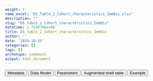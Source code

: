 ```yaml
---
weight: 2
name_excel: "D5_Table_2_Cohort_characteristics_ImmDis.xlsx"
description: ""
slug: "D5_Table_2_Cohort_characteristics_ImmDis"
datetime: 1.7298766e+09
title: D5_Table_2_Cohort_characteristics_ImmDis
author: ''
date: '2024-10-25'
categories: []
tags: []
archetype: codebook
output: html_document
---
```


<script src="/rmarkdown-libs/core-js/shim.min.js"></script>
<script src="/rmarkdown-libs/react/react.min.js"></script>
<script src="/rmarkdown-libs/react/react-dom.min.js"></script>
<script src="/rmarkdown-libs/reactwidget/react-tools.umd.cjs"></script>
<script src="/rmarkdown-libs/htmlwidgets/htmlwidgets.js"></script>
<link href="/rmarkdown-libs/reactable/reactable.css" rel="stylesheet" />
<script src="/rmarkdown-libs/reactable-binding/reactable.js"></script>
<div class="tab">
<button class="tablinks" onclick="openCity(event, &#39;Metadata&#39;)" id="defaultOpen">Metadata</button>
<button class="tablinks" onclick="openCity(event, &#39;Data Model&#39;)">Data Model</button>
<button class="tablinks" onclick="openCity(event, &#39;Parameters&#39;)">Parameters</button>
<button class="tablinks" onclick="openCity(event, &#39;Augmented shell table&#39;)">Augmented shell table</button>
<button class="tablinks" onclick="openCity(event, &#39;Example&#39;)">Example</button>
</div>
<div id="Metadata" class="tabcontent">
<div id="htmlwidget-1" class="reactable html-widget" style="width:auto;height:600px;"></div>
<script type="application/json" data-for="htmlwidget-1">{"x":{"tag":{"name":"Reactable","attribs":{"data":{"metadata_name":["Name of the dataset","Content of the dataset","Unit of observation","Dataset where the list of UoOs is fully listed and with 1 record per UoO","How many observations per UoO","NxUoO","Variables capturing the UoO","Primary key","Parameters",null,null,null,null,null,null,null,null,null,null,null],"metadata_content":["D5_Table_2_Cohort_characteristics_{ImmDis}",null,"datasource",null,"1","1","datasource","datasource","ImmDis",null,null,null,null,null,null,null,null,null,null,null]},"columns":[{"id":"metadata_name","name":"metadata_name","type":"character"},{"id":"metadata_content","name":"metadata_content","type":"character"}],"sortable":false,"searchable":true,"pagination":false,"highlight":true,"bordered":true,"striped":true,"style":{"maxWidth":1800},"height":"600px","dataKey":"983b2cf27b366b5a9fd886af35b9999b"},"children":[]},"class":"reactR_markup"},"evals":[],"jsHooks":[]}</script>
</div>
<div id="Data Model" class="tabcontent">
<div id="htmlwidget-2" class="reactable html-widget" style="width:auto;height:600px;"></div>
<script type="application/json" data-for="htmlwidget-2">{"x":{"tag":{"name":"Reactable","attribs":{"data":{"Varname":["ds","n_1_","n_2_","p_2_","n_3_","p_3","n_4_","p_4_","pc_5_","pc_6_","pc_7_","n_8_","p_8_","n_9_","p_9_","n_10_","p_10_","n_11_","p_11_","py_12"],"Description":["data source name, as stored in CDM_SOURCE, plus possible specification of subpopulation","Total cohort population","Female (n/%)","n_2 as a % of the total cohort population","Male (n/%)","n_3 as a % of the total cohort population","Other (n/%)","n_4 as a % of the total cohort population","age in years: PCT 25","age in years: PCT 50","age in years: PCT 75","age in categories: < 18","n_x as a % of the total cohort population","age in categories: 18-59","n_x as a % of the total cohort population","age in categories: > 60","n_x as a % of the total cohort population","Number of persons who started the follow-up 90 days after the inclusion to the cohort of <ImmDis>","n_x as a % of the total cohort population","Total follow-up time regardless of interruptions from start of follow-up (90 days after T0) (PY)"],"Format":[null,null,null,"float",null,"float",null,"float",null,null,null,null,"float",null,"float",null,"float",null,"float",null],"Vocabulary":["BIFAP_PC\r\nBIFAP_PC_HOSP\r\nSIDIAP\r\nVID\r\nEPICHRON\r\nPEDIANET\r\nDNR\r\nNNR\r\nFHR\r\nSNDS\r\nCPRD",null,null,null,null,null,null,null,null,null,null,null,null,null,null,null,null,null,null,null],"Description / Notes":[null,null,null,"1 decimal point",null,"1 decimal point",null,"1 decimal point",null,null,null,null,"1 decimal point",null,"1 decimal point",null,"1 decimal point",null,"1 decimal point",null],"Parameters":[null,null,null,null,null,null,null,null,null,null,null,null,null,null,null,null,null,null,null,null],"Source tables and variables":[null,"D5_Table_1_Attrition_{ImmDis}/n_6",null,null,null,null,null,null,null,null,null,null,null,null,null,null,null,null,null,null],"Retrieved":[null,"yes",null,null,null,null,null,null,null,null,null,null,null,null,null,null,null,null,null,null],"Calculated":[null,null,"yes","yes","yes","yes","yes","yes","yes","yes","yes","yes","yes","yes","yes","yes","yes","yes","yes",null],"Algorithm_id":[null,null,null,null,null,null,null,null,null,null,null,null,null,null,null,null,null,null,null,null],"Rule":[null,null,null,"round(100*n_2_/n_1_,.1)",null,"round(100*n_3_/n_1_,.1)",null,"round(100*n_4_/n_1_,.1)",null,null,null,null,"round(100*n_8_/n_1_,.1)",null,"round(100*n_9_/n_1_,.1)",null,"round(100*n_10_/n_1_,.1)",null,"round(100*n_11_/n_1_,.1)",null]},"columns":[{"id":"Varname","name":"Varname","type":"character"},{"id":"Description","name":"Description","type":"character"},{"id":"Format","name":"Format","type":"character"},{"id":"Vocabulary","name":"Vocabulary","type":"character"},{"id":"Description / Notes","name":"Description / Notes","type":"character"},{"id":"Parameters","name":"Parameters","type":"logical"},{"id":"Source tables and variables","name":"Source tables and variables","type":"character"},{"id":"Retrieved","name":"Retrieved","type":"character"},{"id":"Calculated","name":"Calculated","type":"character"},{"id":"Algorithm_id","name":"Algorithm_id","type":"logical"},{"id":"Rule","name":"Rule","type":"character"}],"sortable":false,"searchable":true,"pagination":false,"highlight":true,"bordered":true,"striped":true,"style":{"maxWidth":1800},"height":"600px","dataKey":"775c2c233a4be1237c19de5aec483b09"},"children":[]},"class":"reactR_markup"},"evals":[],"jsHooks":[]}</script>
</div>
<div id="Parameters" class="tabcontent">
<div id="htmlwidget-3" class="reactable html-widget" style="width:auto;height:600px;"></div>
<script type="application/json" data-for="htmlwidget-3">{"x":{"tag":{"name":"Reactable","attribs":{"data":{"parameter":["ImmDis","ImmDis","ImmDis","ImmDis","ImmDis","ImmDis","ImmDis","ImmDis","ImmDis","ImmDis",null,null,null,null,null,null,null,null,null,null],"value":["E_GRAVES_AESI","Im_HASHIMOTO_AESI","V_PAN_AESI","M_ARTRHEU_AESI","M_ARTPSORIATIC_AESI","N_DEMYELMS_AESI","SK_ERYTHEMANODOSUM_AESI","Im_SLE_AESI","D_ULCERATIVECOLITIS_AESI","D_HEPATITISAUTOIMMUNE_AESI",null,null,null,null,null,null,null,null,null,null],"label":["Graves","Hashimoto","Polyarteritis nodose","Rheumatoid arthritis","Psoriatic arthritis","Multiple sclerosis","Erythema nodosum","SLE","Ulcerative colitis","Autoimmune hepatitis",null,null,null,null,null,null,null,null,null,null],"parameter_in_program":["immune_diseases_in_the_study","immune_diseases_in_the_study","immune_diseases_in_the_study","immune_diseases_in_the_study","immune_diseases_in_the_study","immune_diseases_in_the_study","immune_diseases_in_the_study","immune_diseases_in_the_study","immune_diseases_in_the_study","immune_diseases_in_the_study",null,null,null,null,null,null,null,null,null,null],"set_in_step":[null,null,null,null,null,null,null,null,null,null,null,null,null,null,null,null,null,null,null,null],"notes":[null,null,null,null,null,null,null,null,null,null,null,null,null,null,null,null,null,null,null,null]},"columns":[{"id":"parameter","name":"parameter","type":"character"},{"id":"value","name":"value","type":"character"},{"id":"label","name":"label","type":"character"},{"id":"parameter_in_program","name":"parameter_in_program","type":"character"},{"id":"set_in_step","name":"set_in_step","type":"logical"},{"id":"notes","name":"notes","type":"logical"}],"sortable":false,"searchable":true,"pagination":false,"highlight":true,"bordered":true,"striped":true,"style":{"maxWidth":1800},"height":"600px","dataKey":"43e20ea6d74466c41071f549c1995617"},"children":[]},"class":"reactR_markup"},"evals":[],"jsHooks":[]}</script>
</div>
<div id="Augmented shell table" class="tabcontent">
<div id="htmlwidget-4" class="reactable html-widget" style="width:auto;height:600px;"></div>
<script type="application/json" data-for="htmlwidget-4">{"x":{"tag":{"name":"Reactable","attribs":{"data":{"...1":["Total cohort population","Female (n/%)","Male (n/%)","Other (n/%)","Age in year (IQR):","PCT 25","PCT 50","PCT 75","Age in categories (n/%):","< 18","18-59","> 60","Number of persons who started the follow-up 90 days after the inclusion to the cohort of <ImmDis>","Total follow-up time regardless of interruptions from start of follow-up (90 days after T0) (PY)","Number of vaccinations during follow-up [median, IQR]","Number of people with vaccinations [n/%]","0","1","2","3 or more"],"BIFAP":["n_1","n_2 (p_2%)","n_3 (p_3%)","n_4 (p_4%)",null,"pc_5","pc_6","pc_7",null,"n_8 (p_8%)","n_9 (p_9%)","n_10 (p_10%)","n_11 (p_11%)","py_12","pc_13 [pc_13_2;pc_13_3]",null,"n_14 (p_14%)","n_15 (p_15%)","n_16 (p_16%)","n_17 (p_17%)"],"SIDIAP":[null,null,null,null,null,null,null,null,null,null,null,null,null,null,null,null,null,null,null,null],"VID":[null,null,null,null,null,null,null,null,null,null,null,null,null,null,null,null,null,null,null,null],"EPICHRON":[null,null,null,null,null,null,null,null,null,null,null,null,null,null,null,null,null,null,null,null],"PEDIANET":[null,null,null,null,null,null,null,null,null,null,null,null,null,null,null,null,null,null,null,null],"DNR":[null,null,null,null,null,null,null,null,null,null,null,null,null,null,null,null,null,null,null,null],"NNR":[null,null,null,null,null,null,null,null,null,null,null,null,null,null,null,null,null,null,null,null],"FHR":[null,null,null,null,null,null,null,null,null,null,null,null,null,null,null,null,null,null,null,null],"SNDS":[null,null,null,null,null,null,null,null,null,null,null,null,null,null,null,null,null,null,null,null],"CPRD":[null,null,null,null,null,null,null,null,null,null,null,null,null,null,null,null,null,null,null,null]},"columns":[{"id":"...1","name":"...1","type":"character"},{"id":"BIFAP","name":"BIFAP","type":"character"},{"id":"SIDIAP","name":"SIDIAP","type":"logical"},{"id":"VID","name":"VID","type":"logical"},{"id":"EPICHRON","name":"EPICHRON","type":"logical"},{"id":"PEDIANET","name":"PEDIANET","type":"logical"},{"id":"DNR","name":"DNR","type":"logical"},{"id":"NNR","name":"NNR","type":"logical"},{"id":"FHR","name":"FHR","type":"logical"},{"id":"SNDS","name":"SNDS","type":"logical"},{"id":"CPRD","name":"CPRD","type":"logical"}],"sortable":false,"searchable":true,"pagination":false,"highlight":true,"bordered":true,"striped":true,"style":{"maxWidth":1800},"height":"600px","dataKey":"326dff658f5f591a50335f8e6bd3884e"},"children":[]},"class":"reactR_markup"},"evals":[],"jsHooks":[]}</script>
</div>
<div id="Example" class="tabcontent">
<div id="htmlwidget-5" class="reactable html-widget" style="width:auto;height:600px;"></div>
<script type="application/json" data-for="htmlwidget-5">{"x":{"tag":{"name":"Reactable","attribs":{"data":{"empty":[null,null,null,null,null,null,null,null,null,null,null,null,null,null,null,null,null,null,null,null]},"columns":[{"id":"empty","name":"empty","type":"logical"}],"sortable":false,"searchable":true,"pagination":false,"highlight":true,"bordered":true,"striped":true,"style":{"maxWidth":1800},"height":"600px","dataKey":"0727e8571a9b6e19121c0ad1f770c269"},"children":[]},"class":"reactR_markup"},"evals":[],"jsHooks":[]}</script>
</div>
